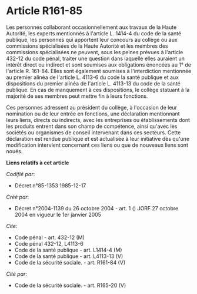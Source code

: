 # Article R161-85

Les personnes collaborant occasionnellement aux travaux de la Haute Autorité, les experts mentionnés à l'article L. 1414-4 du
code de la santé publique, les personnes qui apportent leur concours au collège ou aux commissions spécialisées de la Haute
Autorité et les membres des commissions spécialisées ne peuvent, sous les peines prévues à l'article 432-12 du code pénal,
traiter une question dans laquelle elles auraient un intérêt direct ou indirect et sont soumises aux obligations énoncées au
1° de l'article R. 161-84. Elles sont également soumises à l'interdiction mentionnée au premier alinéa de l'article L. 4113-6
du code la santé publique et aux dispositions du premier alinéa de l'article L. 4113-13 du code de la santé publique. En cas
de manquement à ces dispositions, le collège statuant à la majorité de ses membres peut mettre fin à leurs fonctions.

Ces personnes adressent au président du collège, à l'occasion de leur nomination ou de leur entrée en fonctions, une
déclaration mentionnant leurs liens, directs ou indirects, avec les entreprises ou établissements dont les produits entrent
dans son champ de compétence, ainsi qu'avec les sociétés ou organismes de conseil intervenant dans ces secteurs. Cette
déclaration est rendue publique et est actualisée à leur initiative dès qu'une modification intervient concernant ces liens
ou que de nouveaux liens sont noués.

**Liens relatifs à cet article**

_Codifié par_:

  - Décret n°85-1353 1985-12-17

_Créé par_:

  - Décret n°2004-1139 du 26 octobre 2004 - art. 1 () JORF 27 octobre 2004 en vigueur le 1er janvier 2005

_Cite_:

  - Code pénal - art. 432-12 (M)
  - Code pénal 432-12, L4113-6
  - Code de la santé publique - art. L1414-4 (M)
  - Code de la santé publique - art. L4113-13 (V)
  - Code de la sécurité sociale. - art. R161-84 (V)

_Cité par_:

  - Code de la sécurité sociale. - art. R165-20 (V)
